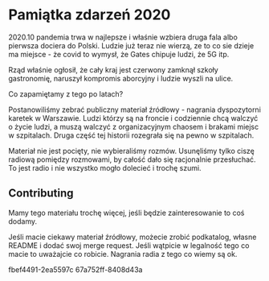 Pamiątka zdarzeń 2020
=====================

2020.10 pandemia trwa w najlepsze i właśnie wzbiera druga fala albo pierwsza
dociera do Polski. Ludzie już teraz nie wierzą, ze to co sie dzieje ma
miejsce - że covid to wymysł, że Gates chipuje ludzi, że 5G itp. 

Rząd właśnie ogłosił, że cały kraj jest czerwony zamknął szkoły gastronomię, 
naruszył kompromis aborcyjny i ludzie wyszli na ulice.

Co zapamiętamy z tego po latach?

Postanowiliśmy zebrać publiczny materiał źródłowy - nagrania dyspozytorni
karetek w Warszawie. Ludzi którzy są na froncie i codziennie chcą walczyć o
życie ludzi, a muszą walczyć z organizacyjnym chaosem i brakami miejsc w
szpitalach. Druga część tej historii rozegrała się na pewno w szpitalach.

Materiał nie jest pocięty, nie wybieraliśmy rozmów. Usunęliśmy tylko ciszę
radiową pomiędzy rozmowami, by całość dało się racjonalnie przesłuchać. To jest
radio i nie wszystko mogło dolecieć i trochę szumi.

Contributing
------------
Mamy tego materiału trochę więcej, jeśli będzie zainteresowanie to coś dodamy.

Jeśli macie ciekawy materiał źródłowy, możecie zrobić podkatalog, własne README
i dodać swoj merge request. Jeśli wątpicie w legalność tego co macie to
uważajcie co robicie. Nagrania radia z tego co wiemy są ok.

fbef4491-2ea5597c
67a752ff-8408d43a
